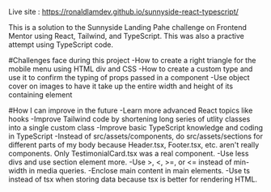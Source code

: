 Live site : https://ronaldlamdev.github.io/sunnyside-react-typescript/

This is a solution to the Sunnyside Landing Pahe challenge on Frontend Mentor using React, Tailwind, and TypeScript.
This was also a practive attempt using TypeScript code.

#Challenges face during this project
-How to create a right triangle for the mobile menu using HTML div and CSS
-How to create a custom type and use it to confirm the typing of props passed in a component
-Use object cover on images to have it take up the entire width and height of its containing element

#How I can improve in the future
-Learn more advanced React topics like hooks
-Improve Tailwind code by shortening long series of utlity classes into a single custom class
-Improve basic TypeScript knowledge and coding in TypeScript
-Instead of src/assets/components, do src/assets/sections for different parts of my body because Header.tsx, Footer.tsx, etc. aren't really components. Only 
TestimonialCard.tsx was a real component. 
-Use less divs and use section element more.
-Use >, <, >=, or <= instead of min-width in media queries. 
-Enclose main content in main elements. 
-Use ts instead of tsx when storing data because tsx is better for rendering HTML.
